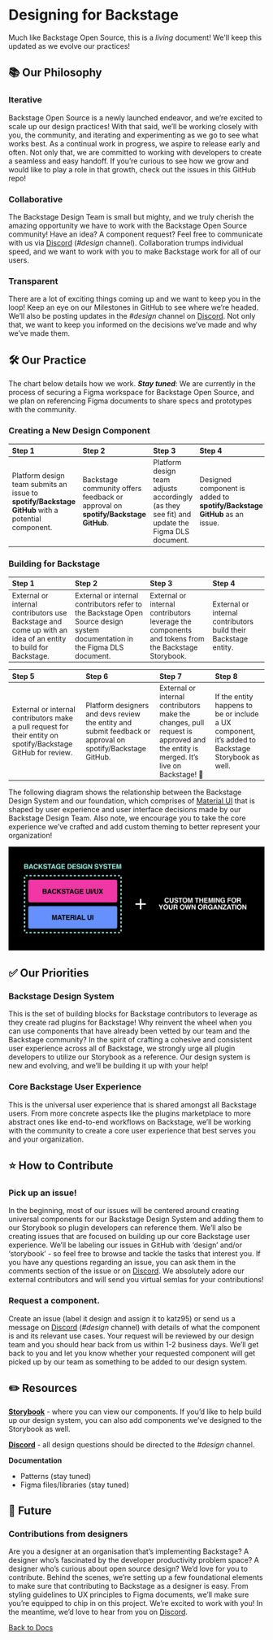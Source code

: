 # Designing for Backstage 

Much like Backstage Open Source, this is a *living* document! We'll keep this updated as we evolve our practices!

## 📚 Our Philosophy

### Iterative
Backstage Open Source is a newly launched endeavor, and we’re excited to scale up our design practices! With that said, we’ll be working closely with you, the community, and iterating and experimenting as we go to see what works best. As a continual work in progress, we aspire to release early and often. Not only that, we are committed to working with developers to create a seamless and easy handoff. If you’re curious to see how we grow and would like to play a role in that growth, check out the issues in this GitHub repo! 


### Collaborative
The Backstage Design Team is small but mighty, and we truly cherish the amazing opportunity we have to work with the Backstage Open Source community! Have an idea? A component request? Feel free to communicate with us via [Discord](https://discord.gg/PefUsZ) (*#design* channel). Collaboration trumps individual speed, and we want to work with you to make Backstage work for all of our users. 


### Transparent
There are a lot of exciting things coming up and we want to keep you in the loop! Keep an eye on our Milestones in GitHub to see where we’re headed. We’ll also be posting updates in the *#design* channel on [Discord](https://discord.gg/PefUsZ). Not only that, we want to keep you informed on the decisions we’ve made and why we’ve made them. 


## 🛠 Our Practice
The chart below details how we work. ***Stay tuned***: We are currently in the process of securing a Figma workspace for Backstage Open Source, and we plan on referencing Figma documents to share specs and prototypes with the community.

### Creating a New Design Component
|  Step 1 |  Step 2 | Step 3  |  Step 4 |  Step 5 | Step 6  |
|:---|:---|:---|:---|:---|:---|
|  Platform design team submits an issue to **spotify/Backstage GitHub** with a potential component. |  Backstage community offers feedback or approval on **spotify/Backstage GitHub**. |  Platform design team adjusts accordingly (as they see fit) and update the Figma DLS document. |  Designed component is added to **spotify/Backstage GitHub** as an issue. |  External or internal Backstage open source contributors build the component. |  External or internal contributors add the component to the **Backstage Storybook**. 🎉 |


### Building for Backstage
|  Step 1 |  Step 2 |  Step 3 | Step 4  | 
|:---|:---|:---|:---|
|  External or internal contributors use Backstage and come up with an idea of an entity to build for Backstage. |External or internal contributors refer to the Backstage Open Source design system documentation in the Figma DLS document.   | External or internal contributors leverage the components and tokens from the Backstage Storybook.  | External or internal contributors build their Backstage entity. | 

| Step 5  | Step 6  |  Step 7 | Step 8  |
|:---|:---|:---|:---|
| External or internal contributors make a pull request for their entity on spotify/Backstage GitHub for review.  |  Platform designers and devs review the entity and submit feedback or approval on spotify/Backstage GitHub. | External or internal contributors make the changes, pull request is approved and the entity is merged. It’s live on Backstage! 🎉  | If the entity happens to be or include a UX component, it’s added to Backstage Storybook as well.  |


The following diagram shows the relationship between the Backstage Design System and our foundation, which comprises of [Material UI](https://material-ui.com/) that is shaped by user experience and user interface decisions made by our Backstage Design Team. Also note, we encourage you to take the core experience we’ve crafted and add custom theming to better represent your organization! 

![dls](DLS.png)


## ✅ Our Priorities
### Backstage Design System
This is the set of building blocks for Backstage contributors to leverage as they create rad plugins for Backstage! Why reinvent the wheel when you can use components that have already been vetted by our team and the Backstage community? In the spirit of crafting a cohesive and consistent user experience across all of Backstage, we strongly urge all plugin developers to utilize our Storybook as a reference. Our design system is new and evolving, and we’ll be building it up with your help! 
### Core Backstage User Experience
This is the universal user experience that is shared amongst all Backstage users. From more concrete aspects like the plugins marketplace to more abstract ones like end-to-end workflows on Backstage, we’ll be working with the community to create a core user experience that best serves you and your organization. 

## ⭐️ How to Contribute
### Pick up an issue! 
In the beginning, most of our issues will be centered around creating universal components for our Backstage Design System and adding them to our Storybook so plugin developers can reference them. We’ll also be creating issues that are focused on building up our core Backstage user experience. We’ll be labeling our issues in GitHub with ‘design’ and/or ‘storybook’ - so feel free to browse and tackle the tasks that interest you. If you have any questions regarding an issue, you can ask them in the comments section of the issue or on [Discord](https://discord.gg/PefUsZ). We absolutely adore our external contributors and will send you virtual semlas  for your contributions!

### Request a component.
Create an issue (label it design and assign it to katz95) or send us a message on [Discord](https://discord.gg/PefUsZ) (*#design* channel) with details of what the component is and its relevant use cases. Your request will be reviewed by our design team and you should hear back from us within 1-2 business days. We’ll get back to you and let you know whether your requested component will get picked up by our team as something to be added to our design system.

## ✏️ Resources
**[Storybook](http://storybook.backstage.io/)** - where you can view our components. If you’d like to help build up our design system, you can also add components we’ve designed to the Storybook as well.

**[Discord](https://discord.gg/PefUsZ)** - all design questions should be directed to the *#design* channel.

**Documentation**
- Patterns (stay tuned)
- Figma files/libraries (stay tuned)

## 🔮 Future
### Contributions from designers
Are you a designer at an organisation that’s implementing Backstage? A designer who’s fascinated by the developer productivity problem space? A designer who’s curious about open source design? We’d love for you to contribute. Behind the scenes, we’re setting up a few foundational elements to make sure that contributing to Backstage as a designer is easy. From styling guidelines to UX principles to Figma documents, we’ll make sure you’re equipped to chip in on this project. We’re excited to work with you! In the meantime, we’d love to hear from you on [Discord](https://discord.gg/PefUsZ).


[Back to Docs](../README.md)
